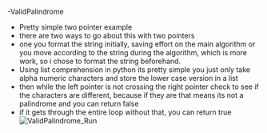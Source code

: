 -ValidPalindrome
 *  Pretty simple two pointer example
 *  there are two ways to go about this with two pointers
 *  one you format the string initially, saving effort on the 
 main algorithm or you move according to the string during
 the algorithm, which is more work, so i chose to format the string
 beforehand.
 *  Using list comprehension in python its pretty simple you just only take
 alpha numeric characters and store the lower case version in a list
 *  then while the left pointer is not crossing the right pointer 
 check to see if the characters are different, because if they are
 that means its not a palindrome and you can return false
  * if it gets through the entire loop without that, you can return true
![ValidPalindrome_Run](https://github.com/EthanNgit/leetcodeSolutions/assets/105979510/9c86785c-a049-4444-adca-ea31ef85c30e)
